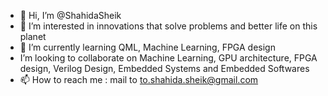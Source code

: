 - 👋 Hi, I’m @ShahidaSheik
- 👀 I’m interested in innovations that solve problems and better life on this planet
- 🌱 I’m currently learning QML, Machine Learning, FPGA design
- I’m looking to collaborate on Machine Learning, GPU architecture, FPGA design, Verilog Design, Embedded Systems and Embedded Softwares
- 📫 How to reach me : mail to to.shahida.sheik@gmail.com

<!---
ShahidaSheik/ShahidaSheik is a ✨ special ✨ repository because its `README.md` (this file) appears on your GitHub profile.
You can click the Preview link to take a look at your changes.
--->
